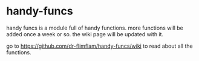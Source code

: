 # handy-funcs
handy funcs is a module full of handy functions. more functions will be added once a week or so. the wiki page will be updated with it.

go to https://github.com/dr-flimflam/handy-funcs/wiki to read about all the functions.
